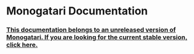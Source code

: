 # Monogatari Documentation

### [This documentation belongs to an unreleased version of Monogatari. If you are looking for the current stable version, click here.](https://monogatari.io/documentation)

